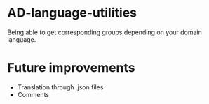 # AD-language-utilities
Being able to get corresponding groups depending on your domain language.

# Future improvements
- Translation through .json files
- Comments
